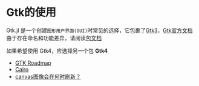 # Gtk的使用
Gtk.jl 是一个创建`图形用户界面(GUI)`时常见的选择，它包裹了[Gtk3](https://www.gtk.org/)，[Gtk官方文档](https://www.gtk.org/docs/)\
由于存在命名和功能差异，请阅读[包文档](https://docs.juliahub.com/Gtk/Vjnq0/1.2.1/)

如果希望使用 Gtk4，应选择另一个包 **Gtk4**

- [GTK Roadmap](https://wiki.gnome.org/Projects/GTK/Roadmap)
- [Cairo](cairo.md)
- [canvas图像会在何时刷新？](https://docs.gtk.org/gtk4/class.DrawingArea.html)
